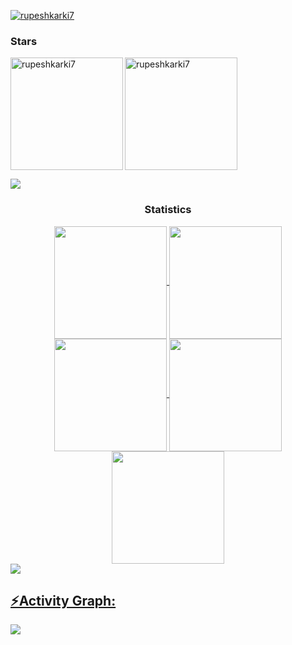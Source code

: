 
<p align="left"> <a href="https://github.com/ryo-ma/github-profile-trophy"><img src="https://github-profile-trophy.vercel.app/?username=rupeshkarki7&theme=dracula" alt="rupeshkarki7" /></a> </p>

<h3 align="left">Stars</h3>
<img align="left" height="180em" src="https://github-readme-stats.vercel.app/api/top-langs/?username=rupeshkarki7&layout=compact&theme=synthwave" alt=rupeshkarki7 />
<p><img align="center" height="180em" src="https://github-readme-streak-stats.herokuapp.com/?user=rupeshkarki7&theme=dracula" alt="rupeshkarki7" /></p>

<img src="https://user-images.githubusercontent.com/73097560/115834477-dbab4500-a447-11eb-908a-139a6edaec5c.gif"><h3 align="center">Statistics</h3>
<div align="center">
<a href="https://github.com/rupeshkarki7">
<img align="center" src="http://github-profile-summary-cards.vercel.app/api/cards/stats?username=rupeshkarki7&theme=synthwave" height="180em" />
<img align="center" src="http://github-profile-summary-cards.vercel.app/api/cards/most-commit-language?username=rupeshkarki7&theme=synthwave" height="180em" />
<img align="center" src="http://github-profile-summary-cards.vercel.app/api/cards/repos-per-language?username=rupeshkarki7&theme=synthwave" height="180em" />
<img align="center" src="http://github-profile-summary-cards.vercel.app/api/cards/productive-time?username=rupeshkarki7&theme=2077" height="180em" />
<img align="center" src="http://github-profile-summary-cards.vercel.app/api/cards/profile-details?username=rupeshkarki7&theme=2077" height="180em" />
</div>
<img src="https://user-images.githubusercontent.com/73097560/115834477-dbab4500-a447-11eb-908a-139a6edaec5c.gif"><h2 align="left">⚡Activity Graph:</h2>
<img align="center" src="https://github-readme-activity-graph.vercel.app/graph?username=rupeshkarki7&theme=react-dark"/>
